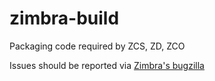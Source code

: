 # zimbra-build

Packaging code required by ZCS, ZD, ZCO

Issues should be reported via [Zimbra's bugzilla](https://bugzilla.zimbra.com)
